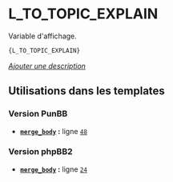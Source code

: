 # L_TO_TOPIC_EXPLAIN


Variable d'affichage.

```html
{L_TO_TOPIC_EXPLAIN}
```

[*Ajouter une description*](https://fa-tvars.appspot.com/var/L_TO_TOPIC_EXPLAIN)

## Utilisations dans les templates

### Version PunBB
* __[`merge_body`](../tpl/var/punbb/merge_body.md#readme) :__ ligne [`48`](../tpl/src/punbb/merge_body.tpl#L48)

### Version phpBB2
* __[`merge_body`](../tpl/var/subsilver/merge_body.md#readme) :__ ligne [`24`](../tpl/src/subsilver/merge_body.tpl#L24)